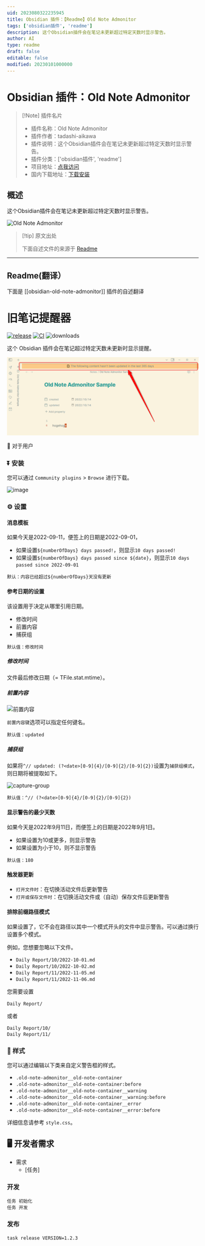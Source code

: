 ```yaml
---
uid: 2023080322235945
title: Obsidian 插件：【Readme】Old Note Admonitor
tags: ['obsidian插件', 'readme']
description: 这个Obsidian插件会在笔记未更新超过特定天数时显示警告。
author: AI
type: readme
draft: false
editable: false
modified: 20230101000000
---
```


# Obsidian 插件：Old Note Admonitor

> [!Note] 插件名片
> - 插件名称：Old Note Admonitor
> - 插件作者：tadashi-aikawa
> - 插件说明：这个Obsidian插件会在笔记未更新超过特定天数时显示警告。
> - 插件分类：['obsidian插件', 'readme']
> - 项目地址：[点我访问](https://github.com/tadashi-aikawa/obsidian-old-note-admonitor)
> - 国内下载地址：[下载安装](https://pkmer.cn/products/plugin/pluginMarket/?obsidian-old-note-admonitor)

## 概述

这个Obsidian插件会在笔记未更新超过特定天数时显示警告。

![Old Note Admonitor](https://cdn.pkmer.cn/covers/obsidian-old-note-admonitor.png!pkmer)

> [!tip] 原文出处
> 
>下面自述文件的来源于 [Readme](https://ghproxy.net/https://raw.githubusercontent.com/tadashi-aikawa/obsidian-old-note-admonitor/master/README.md)
> 

---

## Readme(翻译）

下面是 [[obsidian-old-note-admonitor]] 插件的自述翻译


# 旧笔记提醒器

[![release](https://img.shields.io/github/release/tadashi-aikawa/obsidian-old-note-admonitor.svg)](https://github.com/tadashi-aikawa/obsidian-old-note-admonitor/releases/latest)
[![CI](https://github.com/tadashi-aikawa/obsidian-old-note-admonitor/workflows/CI/badge.svg)](https://github.com/tadashi-aikawa/obsidian-old-note-admonitor/actions)
![downloads](https://img.shields.io/github/downloads/tadashi-aikawa/obsidian-old-note-admonitor/total)

这个 Obsidian 插件会在笔记超过特定天数未更新时显示提醒。

![image](https://raw.githubusercontent.com/tadashi-aikawa/obsidian-old-note-admonitor/master/resources/image.png)

👥 对于用户

### ⏬ 安装

您可以通过 `Community plugins` > `Browse` 进行下载。

![image](https://raw.githubusercontent.com/tadashi-aikawa/obsidian-old-note-admonitor/master/resources/install.png)

### ⚙ 设置

#### 消息模板

如果今天是2022-09-11，便签上的日期是2022-09-01，

- 如果设置`${numberOfDays} days passed!`，则显示`10 days passed!`
- 如果设置`${numberOfDays} days passed since ${date}`，则显示`10 days passed since 2022-09-01`

`默认：内容已经超过${numberOfDays}天没有更新`

#### 参考日期的设置

该设置用于决定从哪里引用日期。

- 修改时间
- 前置内容
- 捕获组

`默认值：修改时间`

##### 修改时间

文件最后修改日期（= TFile.stat.mtime）。

##### 前置内容

![前置内容](https://raw.githubusercontent.com/tadashi-aikawa/obsidian-old-note-admonitor/master/resources/front-matter.png)

`前置内容键`选项可以指定任何键名。

`默认值：updated`

##### 捕获组

如果将`^// updated: (?<date>[0-9]{4}/[0-9]{2}/[0-9]{2})`设置为`捕获组模式`，则日期将被提取如下。

![capture-group](https://raw.githubusercontent.com/tadashi-aikawa/obsidian-old-note-admonitor/master/resources/capture-group.png)

`默认值：^// (?<date>[0-9]{4}/[0-9]{2}/[0-9]{2})`

#### 显示警告的最少天数

如果今天是2022年9月11日，而便签上的日期是2022年9月1日。

- 如果设置为10或更多，则显示警告
- 如果设置为小于10，则不显示警告

`默认值：180`

#### 触发器更新

- `打开文件时`：在切换活动文件后更新警告
- `打开或保存文件时`：在切换活动文件或（自动）保存文件后更新警告

#### 排除前缀路径模式

如果设置了，它不会在路径以其中一个模式开头的文件中显示警告。可以通过换行设置多个模式。

例如，您想要忽略以下文件。

- `Daily Report/10/2022-10-01.md`
- `Daily Report/10/2022-10-02.md`
- `Daily Report/11/2022-11-05.md`
- `Daily Report/11/2022-11-06.md`

您需要设置

```
Daily Report/
```

或者

```
Daily Report/10/
Daily Report/11/
```

### 🎨 样式

您可以通过编辑以下类来自定义警告框的样式。

- `.old-note-admonitor__old-note-container`
- `.old-note-admonitor__old-note-container:before`
- `.old-note-admonitor__old-note-container__warning`
- `.old-note-admonitor__old-note-container__warning:before`
- `.old-note-admonitor__old-note-container__error`
- `.old-note-admonitor__old-note-container__error:before`

详细信息请参考 `style.css`。

## 🖥️ 开发者需求

- 需求
  - [任务]

### 开发

```console
任务 初始化
任务 开发
```

### 发布

```console
task release VERSION=1.2.3
```

[Task]: https://github.com/go-task/task



